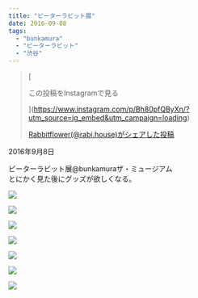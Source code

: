 ```yaml
---
title: "ピーターラビット展"
date: 2016-09-08
tags: 
  - "bunkamura"
  - "ピーターラビット"
  - "渋谷"
---
```


> [
> 
> この投稿をInstagramで見る
> 
> ](https://www.instagram.com/p/Bh80pfQByXn/?utm_source=ig_embed&utm_campaign=loading)
> 
> [Rabbitflower(@rabi.house)がシェアした投稿](https://www.instagram.com/p/Bh80pfQByXn/?utm_source=ig_embed&utm_campaign=loading)

<script async src="//www.instagram.com/embed.js"></script>

2016年9月8日

ピーターラビット展@bunkamuraザ・ミュージアム  
とにかく見た後にグッズが欲しくなる。

![](images/image-91.jpg)

![](images/image-92.jpg)

![](images/image-93.jpg)

![](images/image-94.jpg)

![](images/image-95.jpg)

![](images/image-96.jpg)

![](images/image-97.jpg)
